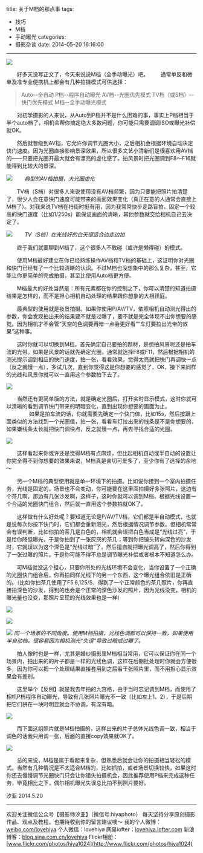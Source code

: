 title: 关于M档的那点事
tags:
  - 技巧
  - M档
  - 手动曝光
categories:
  - 摄影杂谈
date: 2014-05-20 16:16:00
---
![](http://mmbiz.qpic.cn/mmbiz/xBmfrfspdrxa4O7MckRrPycttZfnIk0JhyUlE4MXFlvC8b7n8RK8Q2G3ttSlmmYe17y67tupbeZh2SuD0EqeibQ/0)

　　好多天没写正文了，今天来说说M档（全手动曝光）吧。
　　通常单反和微单及准专业便携机上都会有几种拍摄模式可供选择：

>Auto--全自动
P档--程序自动曝光
AV档--光圈优先模式
TV档（或S档）--快门优先模式
M档--全手动曝光模式

　　对初学摄影的人来说，从Auto到P档并不是什么困难的事，事实上P档相当于半个auto档了，相机会帮你搞定绝大多数问题，你可能只需要调调ISO或曝光补偿就OK。

　　然后就晋级到AV档，它允许你调节光圈大小，之后相机会根据环境自动决定快门速度。因为光圈直接影响景深效果，所以很多文艺小清新们是很喜欢用AV档的——只要把光圈开最大就会有漂亮的虚化感了。拍风景时把光圈调到F8～F16就能得到比较大的景深。

![](http://mmbiz.qpic.cn/mmbiz/xBmfrfspdrwp8IjGye7QmyxRIXT7oQZGNP8sTic3gtPZ0tXX6TfrdzmjmXoCZNSCbgk8K5ajK8eXpH3ib6miaPgDQ/0)
　　*典型的AV档拍摄，大光圈虚化*

　　TV档（S档）对很多人来说使用没有AV档频繁，因为只要能把照片拍清楚了，很少人会在意快门速度可能带来的画面效果变化（真正在意的人通常会直接上M档了）。对我来说TV档在扫街时挺有用，因为我常常快步走路盲拍，固定一个较高的快门速度（比如1/250s）能保证画面的清晰，其他参数就交给相机自己去决定了。

![](http://mmbiz.qpic.cn/mmbiz/xBmfrfspdrwp8IjGye7QmyxRIXT7oQZGWJia7AmsUnTvXlf5BEeED3eiaqlKQXWib9f9DlnFicN7XKibUDGxYBBxdXA/0)
　　*TV（S档）在光线好的白天很适合边走边拍*

　　终于我们就要聊到M档了，这个很多人不敢碰（或许是懒得碰）的模式。

　　使用M档最好建立在你已经熟练操作AV档和TV档的基础上，这证明你对光圈和快门已经有了一个比较清晰的认识。不过M档也没想象中的那么复杂，甚至，它能让你更简单的完成拍摄，甚至比使用Auto档更方便。

　　M档最大的好处当然是：所有元素都在你的控制之下，你可以清楚的知道拍摄结果是怎样的，而不是担心相机自动处理的结果跟你想象的大相径庭。

　　最典型的使用就是夜景拍摄。如果你使用P/AV/TV，依照相机自动测光得出的参数，你会发现拍出来的结果要不就是过曝了，要不就是完全体现不出你想要的感觉。因为相机才不会管“天空的色调要再暗一点会更好看”“车灯要拉出光带的效果”这种事。

　　这时你就可以切换到M档。首先确定自己要拍的题材，是想拍风景呢还是拍车流的光带。如果是风景的话就先确定光圈，通常就选择F8或F11，然后根据相机的测光提示调到相应的快门速度，拍一张，看看效果，觉得太亮就把快门再调快一点（反之就慢一点），多试几次，直到你觉得这是你想要的感觉了，OK，接下来同样的光线和风景你就可以一直用这个参数拍下去了。

![](http://mmbiz.qpic.cn/mmbiz/xBmfrfspdrwp8IjGye7QmyxRIXT7oQZGFnYJdaRPuQgxqtbAldlwWibEeJmtdkV9eZB0PDvxNL9InGLiaU2bkia1g/0)

　　当然还有更简单版的方法，就是确定光圈后，打开实时显示模式，这时你就可以清晰的看到调节快门带来的明暗变化，直到出现你想要的画面为止。
　　
　　如果是拍车流的话，你就需要先确定一个快门值，比如15s，然后按跟上面类似的方法找到一个光圈值，拍一张，看看车灯拉出来的线条是不是你想要的，如果嫌线条太长就把快门调快点，反之就慢一点，再去寻找合适的光圈。

![](http://mmbiz.qpic.cn/mmbiz/xBmfrfspdrwp8IjGye7QmyxRIXT7oQZG9VMI5qhBwAJq2vW2KcUm8UmOrqCb7M7jzMxibEm9de1MgTKRXoRbgbw/0)

　　这样看起来你或许还是觉得M档有点麻烦，但比起相机自动或半自动的设置让你完全得不到你想要的效果来说，M档真是亲切可爱多了，至少你有了选择的余地～
  
　　另一个M档的典型使用就是单一环境下的拍摄。比如说你接到一个室内拍摄任务，光线是固定的，场景也不会变动，你可能要在这里面拍摄好多张照片，这边有个茶几啊，那边有几张沙发啊，这样子，这时你就可以调到M档，根据光线设置一个合适的光圈快门组合，然后就一直用这个参数拍就OK了。
  
　　这样做有什么好处呢？要知道无论是P/AV/TV档，它们都是半自动模式，也就是说每次你按下快门时，它们都会重新测光，然后根据情况调节参数。但相机常常会有误判断，比如你拍的茶几是白色的，相机就会误把白色当成是“光线过亮”，于是给你降低曝光，于是你拍到了一张灰灰的茶几；等到你把镜头转向深色的沙发时，它就误以为这个深色是“光线过暗”了，然后擅自就把曝光调高了，然后你得到了一张过曝的照片。于是你可能不得不总是调节曝光补偿或者根本不知道怎么办。

　　可M档就没这个担心，只要你所处的光线环境不会变化，当你设置了一个正确的光圈快门组合后，你再拍同样光线下的另一个东西，这个曝光组合依旧是正确的。（比如你拍茶几使用了F5.6,125/S，得到了一个正常颜色的茶几照片，你再直接拍深色的沙发，得到的也会是个正常的深色沙发的照片，因为光线没变，相机的曝光量也没变，那照片呈现的光线效果也是一样）

![](http://mmbiz.qpic.cn/mmbiz/xBmfrfspdrwp8IjGye7QmyxRIXT7oQZGtlvibPvicELxS5XPfMHlHRW0CeOuHYNBibuFsibRM4LicpD70vZzJEHcsmg/0)

![](http://mmbiz.qpic.cn/mmbiz/xBmfrfspdrwp8IjGye7QmyxRIXT7oQZGibpUXaoia43BOVUmqH82QSTFseKpPlobFhfy3kXNNd2TM2ZSdD5daZ2A/0)

![](http://mmbiz.qpic.cn/mmbiz/xBmfrfspdrwp8IjGye7QmyxRIXT7oQZGRw7kdL6uxqlo2WWGSBQ5yyaBWuGuaYMYyh9OKDduGXCuxe6jqnrHXA/0)
*同一个场景的不同角度。使用M档拍摄，光线色调都可以保持一致，如果使用半自动档，很容易因为相机测光“失误”导致过暗或过曝了。*


　　拍人像时也是一样，尤其是婚纱摄影里M档相当常用，它可以保证你在同一个场景内，拍出来的的片子都是一样的光线色调，这样在后期批处理时你就会方便很多，因为你可以把一个处理结果直接套用到之后若干张照片里，而不用担心显示效果会有差别。

　　这里举个【反例】就是我去年拍的九宫格，由于当时忘记调到M档，而使用了相机P档程序自动曝光，导致有几张照片曝光不一致（比如左上1、2），于是后期把它们拼在一块时明显就会不协调，有深有暗。

![](http://mmbiz.qpic.cn/mmbiz/xBmfrfspdrwp8IjGye7QmyxRIXT7oQZGqWfGEBxjkK4uIuntqARTCLrEzZoI9Giar4msmpseicTHTH9rB2JReCXA/0)

　　而下面这组照片就是M档拍摄的，这样出来的片子总体光线色调一致，相当于调色的话我只用调一张，后面的直接copy效果就OK了。

![](http://mmbiz.qpic.cn/mmbiz/xBmfrfspdrwp8IjGye7QmyxRIXT7oQZGBxjKKs8hCnKroN8VuSIP5ATFakU4nAeVrEve68hoYG3oMERZpPxRnA/0)

　　总的来说，M档是属于看起来复杂，但熟悉后就会让你的拍摄相当轻松的模式。当然有几种情况是不太适合M档的，比如抓拍，或者场景切换较快，如果这时你还去慢慢调节光圈快门只会让你错失拍摄机会，因此推荐使用P档来完成这种任务，毕竟相比之下，偶尔相机曝光失误总比拍不到照片要好。

汐亚
2014.5.20

---------------
欢迎关注微信公众号【摄影师汐亚】（微信号:hiyaphoto）
每天坚持分享原创摄影作品、观点及教程。也期待收到你的留言建议噢～
我的个人微博：[weibo.com/lovehiya](http://weibo.com/lovehiya)
个人微信：lovehiya
网易lofter：[lovehiya.lofter.com](http://lovehiya.lofter.com)
新浪博客：[blog.sina.com.cn/lovehiya](http://blog.sina.com.cn/lovehiya)
Flickr相册：[www.flickr.com/photos/hiya1024](http://www.flickr.com/photos/hiya1024)